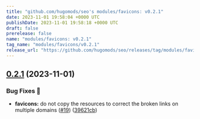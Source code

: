 ```yaml
---
title: "github.com/hugomods/seo's modules/favicons: v0.2.1"
date: 2023-11-01 19:58:04 +0000 UTC
publishDate: 2023-11-01 19:58:18 +0000 UTC
draft: false
prerelease: false
name: "modules/favicons: v0.2.1"
tag_name: "modules/favicons/v0.2.1"
release_url: "https://github.com/hugomods/seo/releases/tag/modules/favicons/v0.2.1"
---
```


## [0.2.1](https://github.com/hugomods/seo/compare/modules/favicons/v0.2.0...modules/favicons/v0.2.1) (2023-11-01)


### Bug Fixes 🐞

* **favicons:** do not copy the resources to correct the broken links on multiple domains ([#19](https://github.com/hugomods/seo/issues/19)) ([39621cb](https://github.com/hugomods/seo/commit/39621cbaacebb8759992c4e0088769e91ddcbfdc))
